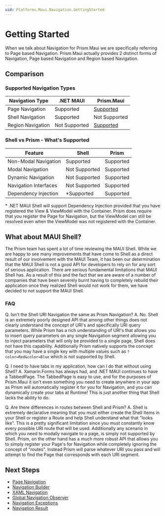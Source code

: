 ```yaml
---
uid: Platforms.Maui.Navigation.GettingStarted
---
```


# Getting Started

When we talk about Navigation for Prism.Maui we are specifically referring to Page based Navigation. Prism.Maui actually provides 2 distinct forms of Navigation, Page based Navigation and Region based Navigation.

## Comparison

### Supported Navigation Types

| Navigation Type | .NET MAUI | Prism.Maui |
| ---------------- | ---------- | ---------- |
| Page Navigation | Supported | [Supported](xref:Platforms.Maui.Navigation.PageNavigation) |
| Shell Navigation | Supported | Not Supported |
| Region Navigation | Not Supported | [Supported](xref:Navigation.Regions.GettingStarted) |

### Shell vs Prism - What's Supported

| Feature | Shell | Prism |
| ------- | ---- | ----- |
| Non-Modal Navigation | Supported | Supported |
| Modal Navigation | Not Supported | Supported |
| Dynamic Navigation | Not Supported | Supported |
| Navigation Interfaces | Not Supported | Supported |
| Dependency Injection | \*Supported | Supported |

\* .NET MAUI Shell will support Dependency Injection provided that you have registered the View & ViewModel with the Container. Prism does require that you register the Page for Navigation, but the ViewModel can still be resolved even when the ViewModel was not registered with the Container.

## What about MAUI Shell?

The Prism team has spent a lot of time reviewing the MAUI Shell. While we are happy to see many improvements that have come to Shell as a direct result of our involvement with the MAUI Team, it has been our determination that the MAUI Shell is not a good API for developers to rely on for any sort of serious application. There are serious fundamental limitations that MAUI Shell has. As a result of this and the fact that we are aware of a number of companies that have been severely burnt having to completely rebuild their application once they realized Shell would not work for them, we have decided to not support the MAUI Shell.

### FAQ

Q. Isn't the Shell URI Navigation the same as Prism Navigation?
A. No. Shell is an extremely poorly designed API that among other things does not clearly understand the concept of URI's and specifically URI query parameters. While Prism has a rich understanding of URI's that allows you to insert query parameters on any single Navigation segment allowing you to inject parameters that will only be provided to a single page, Shell does not have this capability. Additionally Prism natively supports the concept that you may have a single key with multiple values such as `?color=Red&color=Blue` which is not supported by Shell.

Q. I need to have tabs in my application, how can I do that without using Shell?
A. Xamarin.Forms has always had, and .NET MAUI continues to have a TabbedPage. The TabbedPage is easy to use, and for the purposes of Prism.Maui it isn't even something you need to create anywhere in your app as Prism will automatically register it for you for Navigation, and you can dynamically create your tabs at Runtime! This is just another thing that Shell lacks the ability to do.

Q. Are there differences in routes between Shell and Prism?
A. Shell is extremely declarative meaning that you must either create the Shell Items in your Shell or register a Route and help Shell understand what that "looks like". This is a pretty significant limitation since you must constantly know every possible URI route that will be used. Additionally any scenario in which you need to modally navigate to a page, is simply not supported by Shell. Prism, on the other hand has a much more robust API that allows you to simply register your Page's for Navigation while completely ignoring the concept of "routes". Instead Prism will parse whatever URI you pass and will attempt to find the Page that corresponds with each URI segment.

## Next Steps

- [Page Navigation](xref:Platforms.Maui.Navigation.PageNavigation)
- [Navigation Builder](xref:Platforms.Maui.Navigation.NavigationBuilder)
- [XAML Navigation](xref:Platforms.Maui.Navigation.XamlNavigation)
- [Global Navigation Observer](xref:Platforms.Maui.Navigation.GlobalNavigationRequest)
- [Navigation Exceptions](xref:Platforms.Maui.Navigation.NavigationExceptions)
- [Navigation Result](xref:Platforms.Maui.Navigation.NavigationResult)